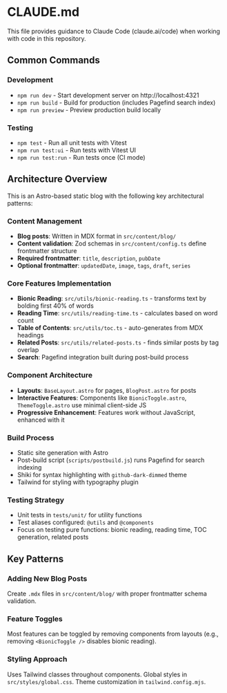 # CLAUDE.md

This file provides guidance to Claude Code (claude.ai/code) when working with code in this repository.

## Common Commands

### Development
- `npm run dev` - Start development server on http://localhost:4321
- `npm run build` - Build for production (includes Pagefind search index)
- `npm run preview` - Preview production build locally

### Testing
- `npm test` - Run all unit tests with Vitest
- `npm run test:ui` - Run tests with Vitest UI
- `npm run test:run` - Run tests once (CI mode)

## Architecture Overview

This is an Astro-based static blog with the following key architectural patterns:

### Content Management
- **Blog posts**: Written in MDX format in `src/content/blog/`
- **Content validation**: Zod schemas in `src/content/config.ts` define frontmatter structure
- **Required frontmatter**: `title`, `description`, `pubDate`
- **Optional frontmatter**: `updatedDate`, `image`, `tags`, `draft`, `series`

### Core Features Implementation
- **Bionic Reading**: `src/utils/bionic-reading.ts` - transforms text by bolding first 40% of words
- **Reading Time**: `src/utils/reading-time.ts` - calculates based on word count
- **Table of Contents**: `src/utils/toc.ts` - auto-generates from MDX headings
- **Related Posts**: `src/utils/related-posts.ts` - finds similar posts by tag overlap
- **Search**: Pagefind integration built during post-build process

### Component Architecture
- **Layouts**: `BaseLayout.astro` for pages, `BlogPost.astro` for posts
- **Interactive Features**: Components like `BionicToggle.astro`, `ThemeToggle.astro` use minimal client-side JS
- **Progressive Enhancement**: Features work without JavaScript, enhanced with it

### Build Process
- Static site generation with Astro
- Post-build script (`scripts/postbuild.js`) runs Pagefind for search indexing
- Shiki for syntax highlighting with `github-dark-dimmed` theme
- Tailwind for styling with typography plugin

### Testing Strategy
- Unit tests in `tests/unit/` for utility functions
- Test aliases configured: `@utils` and `@components`
- Focus on testing pure functions: bionic reading, reading time, TOC generation, related posts

## Key Patterns

### Adding New Blog Posts
Create `.mdx` files in `src/content/blog/` with proper frontmatter schema validation.

### Feature Toggles
Most features can be toggled by removing components from layouts (e.g., removing `<BionicToggle />` disables bionic reading).

### Styling Approach
Uses Tailwind classes throughout components. Global styles in `src/styles/global.css`. Theme customization in `tailwind.config.mjs`.